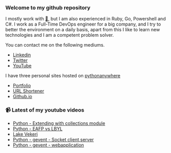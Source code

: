 ### Welcome to my github repository

I mostly work with [:snake:](https://www.python.org/), but I am also experienced in Ruby, Go, Powershell and C#. I work as a Full-Time DevOps engineer for a big company, and I try to better the environment on a daily basis, apart from this I like to learn new technologies and I am a competent problem solver.

You can contact me on the following mediums.
- [Linkedin](https://www.linkedin.com/in/r3ap3rpy)
- [Twitter](https://twitter.com/r3ap3rpy)
- [YouTube](https://www.youtube.com/channel/UC1qkMXH8d2I9DDAtBSeEHqg)

I have three personal sites hosted on [pythonanywhere](https://www.pythonanywhere.com/)
- [Portfolio](http://r3ap3rpy.pythonanywhere.com/)
- [URL Shortener](http://shortenpy.pythonanywhere.com/)
- [Github.io](https://r3ap3rpy.github.io/)

### :video_camera: Latest of my youtube videos
<!-- YOUTUBE:START -->
- [Python - Extending with collections module](https://www.youtube.com/watch?v=brUJJ_TFilM)
- [Python - EAFP vs LBYL](https://www.youtube.com/watch?v=PS7OX_cBNvA)
- [Lake Vekeri](https://www.youtube.com/watch?v=Syb0nU85Tg8)
- [Python - gevent - Socket client,server](https://www.youtube.com/watch?v=4IY8xzt_Oxw)
- [Python - gevent - webapplication](https://www.youtube.com/watch?v=8YCqcNN44Js)
<!-- YOUTUBE:END -->

